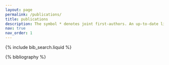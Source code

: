 ```yaml
---
layout: page
permalink: /publications/
title: publications
description: The symbol * denotes joint first-authors. An up-to-date list can be found in <a href="https://scholar.google.com/citations?user=M_OS-3kAAAAJ&hl=en">Google Scholar</a>. 
nav: true
nav_order: 1
---
```


<!-- _pages/publications.md -->

<!-- Bibsearch Feature -->

{% include bib_search.liquid %}

<div class="publications">

{% bibliography %}

</div>

